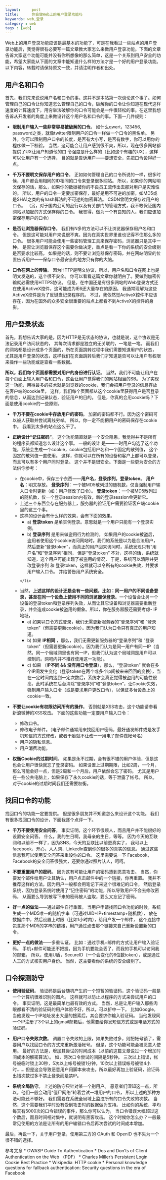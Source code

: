 ```yaml
---
layout:     post
title:      你会做Web上的用户登录功能吗
keywords: web,登录
category : web
tags : [web]
---
```


<p>Web上的用户登录功能应该是最基本的功能了，可是在我看过一些站点的用户登录功能后，我觉得很有必要写一篇文章教大家怎么来做用户登录功能。下面的文章告诉大家这个功能可能并没有你所想像的那么简单，这是一个关系到用户安全的功能，希望大家能从下面的文章中能知道什么样的方法才是一个好的用户登录功能。以下内容，转载时请保持原文一致，并请注明作者和出处。</p>

<h2>用户名和口令</h2>

<p>首先，我们先来说说用户名和口令的事。这并不是本站第一次谈论这个事了。如何管理自己的口令让你知道怎么管理自己的口令，破解你的口令让你知道在现代这样速度的计算速度下，用穷举法破解你的口令可能会是一件很轻松的事。在这里我想告诉从开发者的角度上来做设计这个用户名和口令的事。下面一几件规则：</p>

<ul>
<li><p><strong>限制用户输入一些非常容易被破解的口令</strong>。
如什么qwert，123456, password之类，就像twitter限制用户的口令一样做一个口令的黑名单。
另外，你可以限制用户口令的长度，是否有大小写，是否有数字，你可以用你的程序做一下校验。
当然，这可能会让用户感到很不爽，所以，现在很多网站都提供了UX让用户知道他的口
令强度是什么样的（比如这个有趣的UX），这样可以让用户有一个选择，
目的就是告诉用户——要想安全，先把口令设得好一点。</p></li>
<li><p><strong>千万不要明文保存用户的口令</strong>。
正如如何管理自己的口令所说的一样，很多时候，用户都会用相同的ID相同的口令来登录很多网站。
所以，如果你的网站明文保存的话，那么，如果你的数据被你的不良员工流传出去那对用户是灾难性的。
所以，用户的口令一定要加密保存，最好是用不可逆的加密，如MD5或是SHA1之类的有hash算法的不可逆的加密算法。
CSDN曾明文保存过用户的口令。
（另，对于国内公司的品行以及有关部门的管理方式，我不敢保证国内网站以加密的方式保存你的口令。
我觉得，做为一个有良知的人，我们应该加密保存用户的口令）</p></li>
<li><p><strong>是否让浏览器保存口令</strong>。
我们有N多的方法可以不让浏览器保存用户名和口令。
但是这可能对用户来说很不爽。因为在真实世界里谁也记得不住那么多的口令。
很多用户可能会使用一些密码管理工具来保存密码，浏览器只是其中一种。
是否让浏览器保存这个需要你做决定，重点是看一下你的系统的安全级别是否要求比较高，
如果是的话，则不要让浏览器保存密码，并在网站明显的位置告诉用户——保存口令最安全的地方只有你的大脑。</p></li>
<li><p><strong>口令在网上的传输</strong>。
因为HTTP是明文协议，所以，用户名和口令在网上也是明文发送的，这个很不安全。
你可以看看这篇文章你就明白了。要做到加密传输就必需使用HTTPS协议。
但是，在中国还是有很多网站的Web登录方式还在使用ActiveX控件，这可能成为IE6还大量存在的原因。
我通常理解为这些ActiveX控件是为了反键盘记录程序的。 
不过，我依然觉ActiveX控件不应该存在，因为在国外的众多安全很重要的站点上都看不到ActiveX的控件的身影。</p></li>
</ul><h2>用户登录状态</h2>

<p>首先，我想告诉大家的是，因为HTTP是无状态的协议，也就是说，这个协议是无法记录用户访问状态的，
其每次请求都是独立的无关联的，一笔是一笔。
而我们的网站都是设计成多个页面的，所在页面跳转过程中我们需要知道用户的状态，
尤其是用户登录的状态，这样我们在页面跳转后我们才知道是否可以让用户有权限来操作一些功能或是查看一些数据。</p>

<p><strong>所以，我们每个页面都需要对用户的身份进行认证</strong>。
当然，我们不可能让用户在每个页面上输入用户名和口令，这会让用户觉得我们的网站相当的SB。
为了实现这一功能，用得最多的技术就是浏览器的cookie，我们会把用户登录的信息存放在客户端的cookie里，
这样，我们每个页面都从这个cookie里获得用户是否登录的信息，从而达到记录状态，验证用户的目的。
但是，你真的会用cookie吗？下面是使用cookie的一些原则。</p>

<ul>
<li><p><strong>千万不要在cookie中存放用户的密码</strong>。
加密的密码都不行。因为这个密码可以被人获取并尝试离线穷举。
所以，你一定不能把用户的密码保存在cookie中。
我看到太多的站点这么干了。</p></li>
<li>
<p><strong>正确设计“记住密码”</strong>。
这个功能简直就是一个安全隐患，我觉得并不是所有的程序员都知道怎么设计这个事。
一般的设计 是——一时用户勾选了这个功能，系统会生成一个cookie，cookie包括用户名和一个固定的散列值，
这个固定的散列值一直使用。
这样，你就可以在所有的设备和客户上都可以登录，而且可以有多个用户同时登录。
这个并不是很安全。下面是一些更为安全的方法供你参考：</p>

<ul>
<li> 在cookie中，保存三个东西——<strong>用户名，登录序列，登录token</strong>。
<strong>用户名</strong>：明文存放。
<strong>登录序列</strong>：一个被MD5散列过的随机数，仅当强制用户输入口令时更新（如：用户修改了口令）。
<strong>登录token</strong>：一个被MD5散列过的随机数，仅一个登录session内有效，新的登录session会更新它。</li>
<li> 上述三个东西会存在服务器上，服务器的验证用户需要验证客户端cookie里的这三个事。</li>
<li> 这样的设计会有什么样的效果，会有下面的效果，
<ul>
<li>a) <strong>登录token</strong> 是单实例登录。意思就是一个用户只能有一个登录实例。</li>
<li>b) <strong>登录序列</strong> 是用来做盗用行为检测的。
    如果用户的cookie被盗后，盗用者使用这个cookie访问网站时，我们的系统是以为是合法用户，
    然后更新“登录token”，而真正的用户回来访问时，系统发现只有“用户名”和“登录序列”相同，
    但是“登录token” 不对，这样的话，系统就知道，这个用户可能出现了被盗用的情况，
    于是，系统可以清除并更改登录序列 和 登录token，这样就可以令所有的cookie失效，并要求用户输入口令。
    并给警告用户系统安全。</li>
    </ul>
    
    </li>
<li> 当然，<strong>上述这样的设计还是会有一些问题，比如：同一用户的不同设备登录，甚至在同一个设备上使用不同的浏览器保登录</strong>。一个设备会让另一个设备的登录token和登录序列失效，从而让其它设备和浏览器需要重新登录，并会造成cookie被盗用的假象。所以，你在服务器服还需要考虑- IP 地址，
<ul>
<li>a) 如果以口令方式登录，我们无需更新服务器的“登录序列”和 “登录token”（但需要更新cookie）。因为我们认为口令只有真正的用户知道。</li>
<li>b) 如果 <strong>IP相同</strong> ，那么，我们无需更新服务器的“登录序列”和 “登录token”（但需要更新cookie）。因为我们认为是同一用户有同一IP（当然，同一个局域网里也有同一IP，但我们认为这个局域网是用户可以控制的。网吧内并不推荐使用这一功能）。</li>
<li>c) 如果 （<strong>IP不同 &amp;&amp; 没有用口令登录</strong>），那么，“登录token” 就会在多个IP间发生变化（登录token在两个或多个ip间被来来回回的变换），当在一定时间内达到一定次数后，系统才会真正觉得被盗用的可能性很高，此时系统在后台清除“登录序列”和“登录token“，让Cookie失效，强制用户输入口令（或是要求用户更改口令），以保证多台设备上的cookie一致。</li>
</ul>
</li>
</ul>
</li>
<li>
<p><strong>不要让cookie有权限访问所有的操作</strong>。
否则就是XSS攻击，这个功能请参看新浪微博的XSS攻击。
下面的这些功能一定要用户输入口令：</p>

<ul>
<li> 修改口令。</li>
<li> 修改电子邮件。（电子邮件通常用来找回用户密码，最好通发邮件或是发手机短信的方式修改，或者干脆就不让改一一用电子邮件做帐号名）</li>
<li> 用户的隐私信息。</li>
<li> 用户消费功能。</li>
</ul>
</li>
<li><p><strong>权衡Cookie的过期时间</strong>。
如果是永不过期，会有很不错的用户体验，但是这也会让用户很快就忘了登录密码。
如果设置上过期期限，比如2周，一个月，那么可能会好一点，但是2周和一个月后，用户依然会忘了密码。
尤其是用户在一些公共电脑上，如果保存了永久cookie的话，等于泄露了帐号。
所以，对于cookie的过期时间我们还需要权衡。</p></li>
</ul><h2>找回口令的功能</h2>

<p>找回口令的功能一定要提供。
但是很多朋友并不知道怎么来设计这个功能。
我们有很多找回口令的设计，下面我逐个点评一下。</p>

<ul>
<li><p><strong>千万不要使用安全问答</strong>。
事实证明，这个环节很烦人，而且用户并不能很好的设置安全问答。
什么，我的生日啊，我母亲的生日，等等。
因为今天的互联网和以前不一样了，因为SNS，今天的互联比以前更真实了，
我可以上facebook，开心，人人网，LinkedIn查到你的很多的真实的信息。
通过这些信息我可以使用安全问答来重设你的口令。 
这里需要说一下 Facebook，Facebook的安全问答很强大，还要你通过照片认人，呵呵。</p></li>
<li><p><strong>不要重置用户的密码</strong>。
因为这有可能让用户的密码遭到恶意攻击。
当然，你要发个邮件给用户让其确认，用户点击邮件中的一个链接，你再重置。
我并不推荐这样的方法，因为用户一般都会用笔记下来这个很难记的口令，
然后登录系统，因为登录系统时使用了“记住密码”的功能，所以导致用户不会去修改密码，
从而要么导到被写下来的密码被人盗取，要么又忘记了密码。</p></li>
<li><p><strong>好一点的做法</strong>——通过邮件自行重置。
当用户申请找回口令功能的时候，系统生成一个MD5唯一的随机字串（可通过UID+IP+timestamp+随机数），
放在数据库中，然后设置上时限（比如1小时内），给用户发一个邮件，
这个连接中包含那个MD5的字串的链接，用户通过点击那个链接来自己重新设置新的口令。</p></li>
<li><p><strong>更好一点的做法</strong>——多重认证。
比如：通过手机+邮件的方式让用户输入验证码。
手机+邮件可能还不把握，因为手机要能会丢了，而我的手机可以访问我的邮箱。
所以，使用U盾，SecureID（一个会变化的6位数token），或是通过人工的方式核实用户身份。
当然，这主要看你的系统的安全级别了。</p></li>
</ul><h2>口令探测防守</h2>

<ul>
<li><p><strong>使用验证码</strong>。
验证码是后台随机产生的一个短暂的验证码，这个验证码一般是一个计算机很难识别的图片。
这样就可以防止以程序的方式来尝试用户的口令。
事实证明，这是最简单也最有效的方式。
当然，总是让用户输入那些肉眼都看不清的验证码的用户体验不好，所以，可以折中一下。
比如Google，当他发现一个IP地址发出大量的搜索后，其会要求你输入验证码。
当他发现同一个IP注册了3个以上的gmail邮箱后，他需要给你发短信方式或是电话方式的验证码。</p></li>
<li><p><strong>用户口令失败次数</strong>。
调置口令失败的上限，如果失败过多，则把帐号锁了，需要用户以找回口令的方式来重新激活帐号。
但是，这个功能可能会被恶意人使用。
最好的方法是，增加其尝试的时间成本（以前的这篇文章说过一个增加时间成本的解密算法）。
如，两次口令尝试的间隔是5秒钟。
三次以上错误，帐号被临时锁上30秒，5次以上帐号被锁1分钟，10次以上错误帐号被锁4小时……
但是这会导致恶意用户用脚本来攻击，所以最好再加上验证码，验证码出错次数过多不禁止登录而是禁lP。</p></li>
<li><p><strong>系统全局防守</strong>。
上述的防守只针对某一个别用户。
恶意者们深知这一点，所以，他们一般会动用“僵尸网络”轮着尝试一堆用户的口令，
所以上述的那种方法可能还不够好。
我们需要在系统全局域上监控所有的口令失败的次数。
当然，这个需要我们平时没有受到攻击时的数据做为支持。
比如你的系统，平均每天有5000次的口令错误的事件，那么你可以认为，
当口令错误大幅超过这个数后，而且时间相对集中，就说明有黑客攻击。
这个时候你怎么办？一般最常见使用的方法是让所有的用户输错口令后再次尝试的时间成本增加。</p></li>
</ul><p>最后，再说一下，关于用户登录，使用第三方的 OAuth 和 OpenID 也不失为一个很不错的选择。</p>

<p>参考文章
* OWASP Guide To Authentication
* Dos and Don’ts of Client Authentication on the Web （PDF）
* Charles Miller’s Persistent Login Cookie Best Practice
* Wikipedia: HTTP cookie
* Personal knowledge questions for fallback authentication: Security questions in the era of Facebook </p>